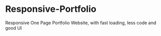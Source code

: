 # Responsive-Portfolio
Responsive One Page Portfolio Website, with fast loading, less code and good UI
